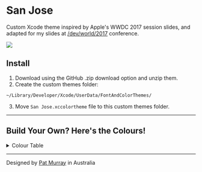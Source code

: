 # San Jose
Custom Xcode theme inspired by Apple's WWDC 2017 session slides, and adapted for my slides at [/dev/world/2017](http://2017.devworld.com.au) conference.

![](https://patmurraydev.github.io/San-Jose/example.png)

## Install
1. Download using the GitHub .zip download option and unzip them.
2. Create the custom themes folder: 
  ```
  ~/Library/Developer/Xcode/UserData/FontAndColorThemes/
  ```
3. Move `San Jose.xccolortheme` file to this custom themes folder.

------

## Build Your Own? Here's the Colours!
<details><summary>Colour Table</summary><p>

Colours are in the sRGB space. 

| Component / Element                   	| Hex Colour 	|                                                   	|
|----------------------------------------	|------------	|---------------------------------------------------	|
| **Editor Elements**	                  |             |                                                     |
| Background                             	| `#2B3135`  	| ![](https://placehold.it/30/2B3135/000000?text=+) 	|
| Current Line                           	| `#394045`   | ![](https://placehold.it/30/394045/000000?text=+) 	|
| Cursor                                	| `#FFFFFF`   | ![](https://placehold.it/30/FFFFFF/000000?text=+) 	|
| Selection                              	| `#1C4C56`   | ![](https://placehold.it/30/1C4C56/000000?text=+) 	|
| Invisibles                             	| `#7F7F7F`   | ![](https://placehold.it/30/7F7F7F/000000?text=+) 	|
| **Code Elements**	                    |             |                                                     |
| Plain Text                             	| `#807F7F`  	| ![](https://placehold.it/30/807F7F/000000?text=+) 	|
| Comments                               	| `#BDBDBD`   | ![](https://placehold.it/30/BDBDBD/000000?text=+) 	|
| Documentation Markup                   	| `#BDBDBD`   | ![](https://placehold.it/30/BDBDBD/000000?text=+) 	|
| Documentation Markup Keywords          	| `#BDBDBD`   | ![](https://placehold.it/30/BDBDBD/000000?text=+) 	|
| Strings                                	| `#F69767`  	| ![](https://placehold.it/30/F69767/000000?text=+) 	|
| Characters                             	| `#A096C8`  	| ![](https://placehold.it/30/A096C8/000000?text=+) 	|
| Numbers                                 | `#A096C8`  	| ![](https://placehold.it/30/A096C8/000000?text=+) 	|
| Keywords                               	| `#FDD285`  	| ![](https://placehold.it/30/FDD285/000000?text=+) 	|
| Preprocessor Statements                	| `#CD9670`  	| ![](https://placehold.it/30/CD9670/000000?text=+) 	|
| URLs                                   	| `#3DB3CE`  	| ![](https://placehold.it/30/3DB3CE/000000?text=+) 	|
| Attributes                             	| `#C1845D`  	| ![](https://placehold.it/30/C1845D/000000?text=+) 	|
| Project Class Names                    	| `#7DC09A`  	| ![](https://placehold.it/30/7DC09A/000000?text=+) 	|
| Project Function and Method Names      	| `#7DC09A`  	| ![](https://placehold.it/30/7DC09A/000000?text=+) 	|
| Project Constants                      	| `#7DC09A`  	| ![](https://placehold.it/30/7DC09A/000000?text=+) 	|
| Project Type Names                     	| `#7DC09A`  	| ![](https://placehold.it/30/7DC09A/000000?text=+) 	|
| Project Instance Variables and Globals 	| `#7DC09A`  	| ![](https://placehold.it/30/7DC09A/000000?text=+) 	|
| Project Preprocessor Macros             | `#CD9670`   | ![](https://placehold.it/30/CD9670/000000?text=+) 	|
| Other Class Names                      	| `#85B3CC`  	| ![](https://placehold.it/30/85B3CC/000000?text=+) 	|
| Other Function and Method Names        	| `#85B3CC`  	| ![](https://placehold.it/30/85B3CC/000000?text=+) 	|
| Other Constants                        	| `#85B3CC`  	| ![](https://placehold.it/30/85B3CC/000000?text=+) 	|
| Other Type Names                       	| `#85B3CC`  	| ![](https://placehold.it/30/85B3CC/000000?text=+) 	|
| Other Instance Variables and Globals   	| `#85B3CC`  	| ![](https://placehold.it/30/85B3CC/000000?text=+) 	|
| Other Preprocessor Macros              	| `#CD9670`  	| ![](https://placehold.it/30/CD9670/000000?text=+) 	|

</p></details>


------

Designed by [Pat Murray](https://twitter.com/_patmurray) in Australia
